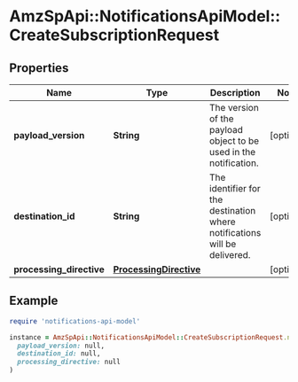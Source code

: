 # AmzSpApi::NotificationsApiModel::CreateSubscriptionRequest

## Properties

| Name | Type | Description | Notes |
| ---- | ---- | ----------- | ----- |
| **payload_version** | **String** | The version of the payload object to be used in the notification. | [optional] |
| **destination_id** | **String** | The identifier for the destination where notifications will be delivered. | [optional] |
| **processing_directive** | [**ProcessingDirective**](ProcessingDirective.md) |  | [optional] |

## Example

```ruby
require 'notifications-api-model'

instance = AmzSpApi::NotificationsApiModel::CreateSubscriptionRequest.new(
  payload_version: null,
  destination_id: null,
  processing_directive: null
)
```

